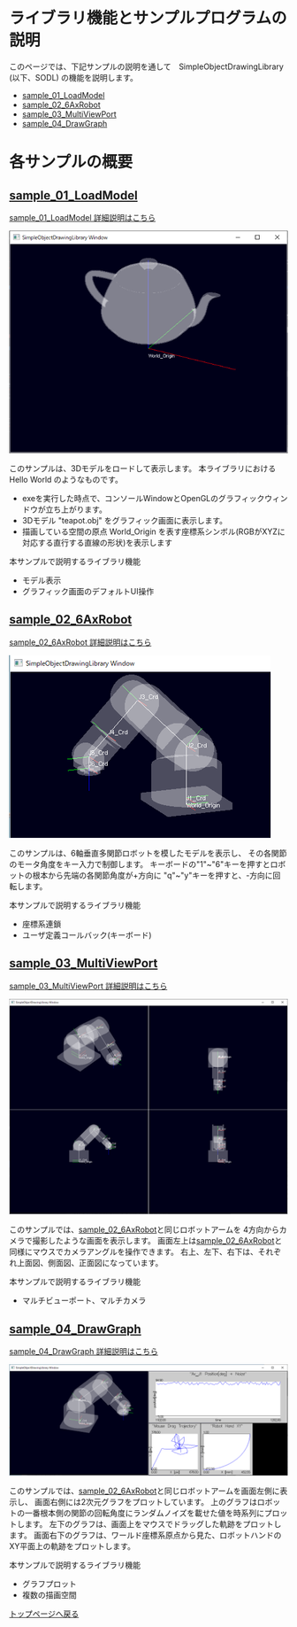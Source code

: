 
# ライブラリ機能とサンプルプログラムの説明

このページでは、下記サンプルの説明を通して　SimpleObjectDrawingLibrary (以下、SODL) の機能を説明します。

- [sample_01_LoadModel](sample_01_LoadModel.md)
- [sample_02_6AxRobot](sample_02_6AxRobot.md)
- [sample_03_MultiViewPort](sample_03_MultiViewPort.md)
- [sample_04_DrawGraph](sample_04_DrawGraph.md)

# 各サンプルの概要

## [sample_01_LoadModel](sample_01_LoadModel.md)
[sample_01_LoadModel 詳細説明はこちら](sample_01_LoadModel.md)

![FncAndSample_01_LoadModel_exeWindow](fig/FncAndSample_01_LoadModel_exeWindow.PNG)

このサンプルは、3Dモデルをロードして表示します。
本ライブラリにおける Hello World のようなものです。

- exeを実行した時点で、コンソールWindowとOpenGLのグラフィックウィンドウが立ち上がります。
- 3Dモデル "teapot.obj" をグラフィック画面に表示します。
- 描画している空間の原点 World_Origin を表す座標系シンボル(RGBがXYZに対応する直行する直線の形状)を表示します

本サンプルで説明するライブラリ機能
- モデル表示
- グラフィック画面のデフォルトUI操作


## [sample_02_6AxRobot](sample_02_6AxRobot.md)
[sample_02_6AxRobot 詳細説明はこちら](sample_02_6AxRobot.md)

![FncAndSample_02_6AxRobot_exeWindow](fig/FncAndSample_02_6AxRobot_exeWindow.PNG)

このサンプルは、6軸垂直多関節ロボットを模したモデルを表示し、
その各関節のモータ角度をキー入力で制御します。
キーボードの"1"\~"6"キーを押すとロボットの根本から先端の各関節角度が+方向に
"q"\~"y"キーを押すと、-方向に回転します。

本サンプルで説明するライブラリ機能
- 座標系連鎖
- ユーザ定義コールバック(キーボード)

## [sample_03_MultiViewPort](sample_03_MultiViewPort.md)
[sample_03_MultiViewPort 詳細説明はこちら](sample_03_MultiViewPort.md)

![FncAndSample_03_MultiViewPort_exeWindow](fig/FncAndSample_03_MultiViewPort_exeWindow.PNG)

このサンプルでは、[sample_02_6AxRobot](#sample_02_6AxRobot)と同じロボットアームを
4方向からカメラで撮影したような画面を表示します。
画面左上は[sample_02_6AxRobot](#sample_02_6AxRobot)と同様にマウスでカメラアングルを操作できます。
右上、左下、右下は、それぞれ上面図、側面図、正面図になっています。

本サンプルで説明するライブラリ機能
- マルチビューポート、マルチカメラ

## [sample_04_DrawGraph](sample_04_DrawGraph.md)
[sample_04_DrawGraph 詳細説明はこちら](sample_04_DrawGraph.md)

![FncAndSample_04_DrawGraph_exeWindow](fig/FncAndSample_04_DrawGraph_exeWindow.PNG)

このサンプルでは、[sample_02_6AxRobot](#sample_02_6AxRobot)と同じロボットアームを画面左側に表示し、
画面右側には2次元グラフをプロットしています。
上のグラフはロボットの一番根本側の関節の回転角度にランダムノイズを載せた値を時系列にプロットします。
左下のグラフは、画面上をマウスでドラッグした軌跡をプロットします。
画面右下のグラフは、ワールド座標系原点から見た、ロボットハンドのXY平面上の軌跡をプロットします。

本サンプルで説明するライブラリ機能
- グラフプロット
- 複数の描画空間


[トップページへ戻る](README.md)
